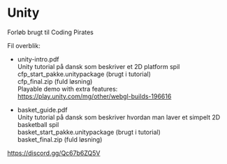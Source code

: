 # Unity
Forløb brugt til Coding Pirates

Fil overblik:

* unity-intro.pdf  
Unity tutorial på dansk som beskriver et 2D platform spil  
cfp_start_pakke.unitypackage (brugt i tutorial)  
cfp_final.zip (fuld løsning)  
Playable demo with extra features: https://play.unity.com/mg/other/webgl-builds-196616

* basket_guide.pdf  
Unity tutorial på dansk som beskriver hvordan man laver et simpelt 2D basketball spil  
basket_start_pakke.unitypackage (brugt i tutorial)  
basket_final.zip (fuld løsning)


https://discord.gg/Qc67b6ZQ5V
